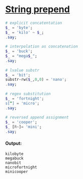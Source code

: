 [1]: https://rosettacode.org/wiki/String_prepend

# [String prepend][1]

```raku
# explicit concatentation
$_ = 'byte';
$_ = 'kilo' ~ $_;
.say;
 
# interpolation as concatenation
$_ = 'buck';
$_ = "mega$_";
.say;
 
# lvalue substr
$_ = 'bit';
substr-rw($_,0,0) = 'nano';
.say;
 
# regex substitution
$_ = 'fortnight';
s[^] = 'micro';
.say;
 
# reversed append assignment
$_ = 'cooper'; 
$_ [R~]= 'mini';
.say;
```

#### Output:
```
kilobyte
megabuck
nanobit
microfortnight
minicooper
```